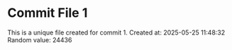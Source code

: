# Commit File 1

This is a unique file created for commit 1.
Created at: 2025-05-25 11:48:32
Random value: 24436
